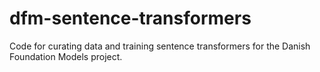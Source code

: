 # dfm-sentence-transformers
Code for curating data and training sentence transformers for the Danish Foundation Models project.
